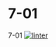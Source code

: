 # 7-01
7-01
 [![linter](https://github.com/Mateo-Ugarte/7-01/workflows/linter/badge.svg)](https://github.com/marketplace/actions/super-linter)
